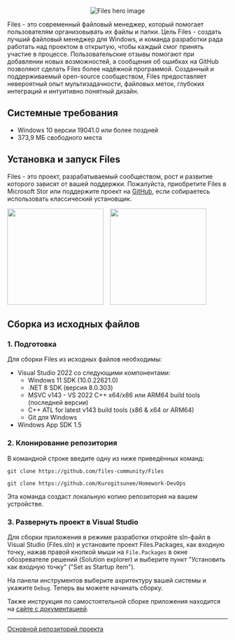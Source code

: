 <p align="center">
  <img alt="Files hero image" src="./assets/ReadmeHero.png" />
</p>

Files - это современный файловый менеджер, который помогает пользователям организовывать их файлы и папки. Цель Files - создать лучший файловый менеджер для Windows, и команда разработки рада работать над проектом в открытую, чтобы каждый смог принять участие в процессе. Пользовательские отзывы помогают при добавлении новых возможностей, а сообщения об ошибках на GitHub позволяют сделать Files более надёжной программой. Созданный и поддерживаемый open-source сообществом, Files предоставляет невероятный опыт мультизадачности, файловых меток, глубоких интеграций и интуитивно понятный дизайн.

## Системные требования

- Windows 10 версии 19041.0 или более поздней
- 373,9 МБ свободного места

## Установка и запуск Files

Files - это проект, разрабатываемый сообществом, рост и развитие которого зависят от вашей поддержки. Пожалуйста, приобретите Files в Microsoft Stor или поддержите проект на [GitHub](https://github.com/files-community/Files), если собираетесь использовать классический установщик.

<p align="left">
  <!-- Store Badge -->
  <a style="text-decoration:none" href="https://apps.microsoft.com/detail/9NGHP3DX8HDX?launch=true&mode=full">
    <picture>
      <source media="(prefers-color-scheme: light)" srcset="./assets/StoreBadge-dark.png" width="220" />
      <img src="./assets/StoreBadge-light.png" width="220" />
  </picture></a>
  &ensp;
  <!-- Classic Installer Badge -->
  <a style="text-decoration:none" href="https://files.community/appinstallers/Files.stable.appinstaller">
    <picture>
      <source media="(prefers-color-scheme: light)" srcset="./assets/ClassicInstallerBadge-dark.png" width="220" />
      <img src="./assets/ClassicInstallerBadge-light.png" width="220" />
    </picture></a>
</p>

## Сборка из исходных файлов

### 1. Подготовка

Для сборки Files из исходных файлов необходимы:

- Visual Studio 2022 со следующими компонентами:
    - Windows 11 SDK (10.0.22621.0)
    - .NET 8 SDK (версия 8.0.303)
    - MSVC v143 - VS 2022 C++ x64/x86 или ARM64 build tools (последней версии)
    - C++ ATL for latest v143 build tools (x86 & x64 or ARM64)
    - Git для Windows
- Windows App SDK 1.5

### 2. Клонирование репозитория

В командной строке введите одну из ниже приведённых команд:

`git clone https://github.com/files-community/Files`

`git clone https://github.com/Kurogitsunee/Homework-DevOps`

Эта команда создаст локальную копию репозитория на вашем устройстве.

### 3. Развернуть проект в Visual Studio

Для сборки приложения в режиме разработки откройте sln-файл в Visual Studio (Files.sln) и установите проект Files.Packages, как входную точку, нажав правой кнопкой мыши на `File.Packages` в окне обозревателе решений (Solution explorer) и выберите пункт "Установить как входную точку" ("Set as Startup item").

На панели инструментов выберите ахритектуру вашей системы и укажите `Debug`. Теперь вы можете начинать сборку.

Также инструкция по самостоятельной сборке приложения находится на [сайте с документацией](https://files.community/docs/contributing/building-from-source).

___

[Основной репозиторий проекта](https://github.com/files-community/Files)


